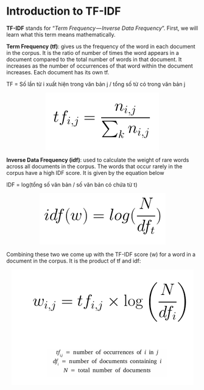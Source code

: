 # Introduction to TF-IDF
**TF-IDF** stands for “*Term Frequency — Inverse Data Frequency*”. First, we will learn what this term means mathematically.

**Term Frequency (tf)**: gives us the frequency of the word in each document in the corpus. It is the ratio of number of times the word appears in a document compared to the total number of words in that document. It increases as the number of occurrences of that word within the document increases. Each document has its own tf.

TF = Số lần từ i xuất hiện trong văn bản j / tổng số từ có trong văn bản j

<p align="center">
  <img src="./images/tf.PNG"/>
</p>

**Inverse Data Frequency (idf)**: used to calculate the weight of rare words across all documents in the corpus. The words that occur rarely in the corpus have a high IDF score. It is given by the equation below

IDF = log(tổng số văn bản / số văn bản có chứa từ t)

<p align="center">
  <img src="./images/idf.PNG"/>
</p>

Combining these two we come up with the TF-IDF score (w) for a word in a document in the corpus. It is the product of tf and idf:

<p align="center">
  <img src="./images/tfidf.PNG"/>
</p>